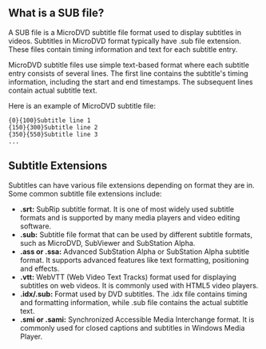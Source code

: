 ## What is a SUB file?

A SUB file is a MicroDVD subtitle file format used to display subtitles in videos. Subtitles in MicroDVD format typically have .sub file extension. These files contain timing information and text for each subtitle entry.

MicroDVD subtitle files use simple text-based format where each subtitle entry consists of several lines. The first line contains the subtitle's timing information, including the start and end timestamps. The subsequent lines contain actual subtitle text.

Here is an example of MicroDVD subtitle file:

```
{0}{100}Subtitle line 1
{150}{300}Subtitle line 2
{350}{550}Subtitle line 3
...
```

## Subtitle Extensions

Subtitles can have various file extensions depending on format they are in. Some common subtitle file extensions include:

- **.srt:** SubRip subtitle format. It is one of most widely used subtitle formats and is supported by many media players and video editing software.
- **.sub:** Subtitle file format that can be used by different subtitle formats, such as MicroDVD, SubViewer and SubStation Alpha.
- **.ass or .ssa:** Advanced SubStation Alpha or SubStation Alpha subtitle format. It supports advanced features like text formatting, positioning and effects.
- **.vtt:** WebVTT (Web Video Text Tracks) format used for displaying subtitles on web videos. It is commonly used with HTML5 video players.
- **.idx/.sub:** Format used by DVD subtitles. The .idx file contains timing and formatting information, while .sub file contains the actual subtitle text.
- **.smi or .sami:** Synchronized Accessible Media Interchange format. It is commonly used for closed captions and subtitles in Windows Media Player.



